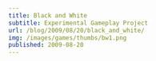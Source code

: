 ```yaml
---
title: Black and White
subtitle: Experimental Gameplay Project
url: /blog/2009/08/20/black_and_white/
img: /images/games/thumbs/bw1.png
published: 2009-08-20
---
```


